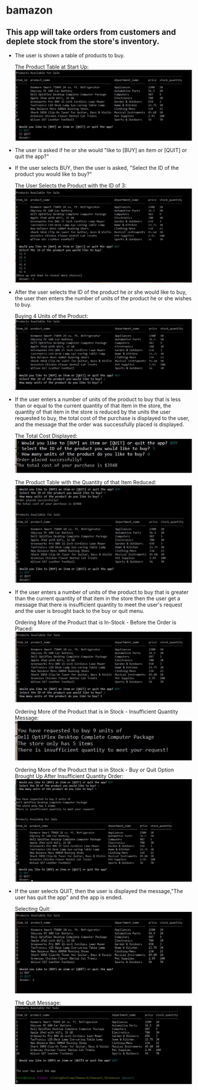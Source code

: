 # bamazon

## This app will take orders from customers and deplete stock from the store's inventory.

* The user is shown a table of products to buy.

    The Product Table at Start Up:
    ![Product Table at Start Up](/images/bamazon_StartUp.JPG)

* The user is asked if he or she would "like to [BUY] an item or [QUIT] or quit the app?"

* If the user selects BUY, then the user is asked, "Select the ID of the product you would like to buy?"

    The User Selects the Product with the ID of 3:
    ![Selecting Product with ID = 3](/images/bamazon_SelectID3.JPG)


* After the user selects the ID of the product he or she would like to buy, the user then enters the
number of units of the product he or she wishes to buy.

    Buying 4 Units of the Product:
    ![Buying 4 Units of the Product](/images/bamazon_Buy4Units.JPG)

* If the user enters a number of units of the product to buy that is less than or equal to the current
quantity of that item in the store, the quantity of that item in the store is reduced by the units the
user requested to buy, the total cost of the purchase is displayed to the user, and the message that the order was successfully placed is displayed.

    The Total Cost Displayed:
    ![Total Cost Message](/images/bamazon_Successful_Purchase_A.JPG)

    The Product Table with the Quantity of that Item Reduced:
    ![Product Table with Reduced Quantity](/images/bamazon_Successful_Purchase.JPG)



* If the user enters a number of units of the product to buy that is greater than the current quantity of that
item in the store then the user get a message that there is insufficient quantity to meet the user's request and
the user is brought back to the buy or quit menu.

    Ordering More of the Product that is In-Stock - Before the Order is Placed:
    ![Ordering More than is in In-Stock - Before](/images/bamazon_QuantityRequestedExceedsWhatsInStock.JPG)

    Ordering More of the Product that is in Stock - Insufficient Quantity Message:
    ![Ordering More than is in In-Stock - Message](/images/bamazon_QuantityRequestedExceedsWhatsInStock2A.JPG)

    Ordering More of the Product that is in Stock - Buy or Quit Option Brought Up After Insufficient Quantity Order:
    ![Buy or Quit Option Brought Up After Insufficient Quantity](/images/bamazon_QuantityRequestedExceedsWhatsInStock2.JPG)


* If the user selects QUIT, then the user is displayed the message,"The user has quit the app" and the
app is ended.

    Selecting Quit:
    ![Selecting Quit](/images/bamazon_Quit.JPG)

    The Quit Message:
    ![Quit Message](/images/bamazon_Quit2.JPG)

